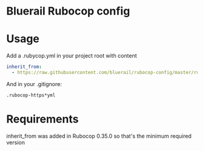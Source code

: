 Bluerail Rubocop config
=======================

Usage
=====

Add a .rubycop.yml in your project root with content

```yaml
inherit_from:
  - https://raw.githubusercontent.com/bluerail/rubocop-config/master/rubocop.yml
```

And in your .gitignore:

```
.rubocop-https*yml
```

Requirements
============

inherit_from was added in Rubocop 0.35.0 so that's the minimum required version
